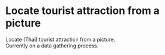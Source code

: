# Locate tourist attraction from a picture
Locate (Thai) tourist attraction from a picture.  
Currently on a data gathering process.
